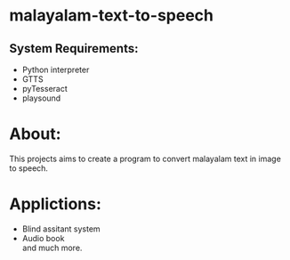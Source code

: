 # malayalam-text-to-speech

## System Requirements:
* Python interpreter
* GTTS
* pyTesseract
* playsound

# About:
This projects aims to create a program to convert malayalam text in image to speech. 

# Applictions:
* Blind assitant system
* Audio book<br>
and much more.
